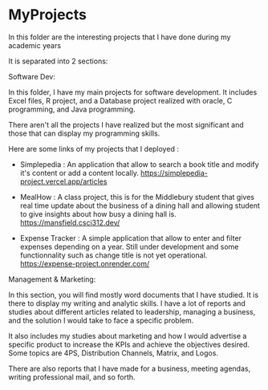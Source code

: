 # MyProjects
In this folder are the interesting projects that I have done during my academic years 

It is separated into 2 sections: 


Software Dev:

In this folder, I have my main projects for software development.
It includes Excel files, R project, and a Database project realized with oracle, C programming, and Java programming.

There aren't all the projects I have realized but the most significant and those that can display my programming skills. 

Here are some links of my projects that I deployed : 

- Simplepedia : An application that allow to search a book title and modify it's content or add a content locally. 
https://simplepedia-project.vercel.app/articles

- MealHow : A class project, this is for the Middlebury student that gives real time update about the business of a dining hall and allowing student to give insights about how busy a dining hall is. 
https://mansfield.csci312.dev/

- Expense Tracker : A simple application that allow to enter and filter expenses depending on a year. Still under development and some functionnality such as change title is not yet operational.
https://expense-project.onrender.com/

Management & Marketing: 

In this section, you will find mostly word documents that I have studied. It is there to display my writing and analytic skills. 
I have a lot of reports and studies about different articles related to leadership, managing a business, and the solution I would take to face a specific problem. 

It also includes my studies about marketing and how I would advertise a specific product to increase the KPIs and achieve the objectives desired. 
Some topics are 4PS, Distribution Channels, Matrix, and Logos. 

There are also reports that I have made for a business, meeting agendas, writing professional mail, and so forth. 
